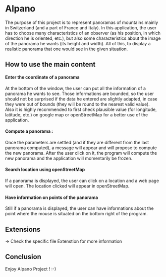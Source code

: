 # Alpano
  
The purpose of this project is to represent panoramas of mountains mainly in Switzerland (and a part of France and Italy).
In this application, the user has to choose many characteristics of an observer (as his position, in which direction he is oriented, etc.), but also some characteristics about the image of the panorama he wants (its height and width). 
All of this, to display a realistic panorama that one would see in the given situation.

## How to use the main content 
	
#### Enter the coordinate of a panorama  

At the bottom of the window, the user can put all the information of a panorama he wants to see. Those informations are bounded, so the user should not be surprised if the data he entered are slightly adapted, in case they were out of bounds (they will be round to the nearest valid value).  
Also it is highly recommended to first check plausible value (for longitude, latitude, etc.) on google map or openStreetMap for a better use of the application.
   		
#### Compute a panorama :  

Once the parameters are settled (and if they are different from the last panorama computed), a message will appear and will propose to compute the new panorama. After the user click on it, the program will compute the new panorama and the application will momentarily be frozen.
   
#### Search location using openStreetMap  

If a panorama is displayed, the user can click on a location and a web page will open. The location clicked will appear in openStreetMap.
   		
#### Have information on points of the panorama

Still if a panorama is displayed, the user can have informations about the point where the mouse is situated on the bottom right of the program.
	
## Extensions
 
 -> Check the specific file Extenstion for more information

## Conclusion 
 
 Enjoy Alpano Project ! :-)

